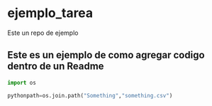# ejemplo_tarea
Este un repo de ejemplo

## Este es un ejemplo de como agregar codigo dentro de un Readme

```python
import os

pythonpath=os.join.path("Something","something.csv")
```